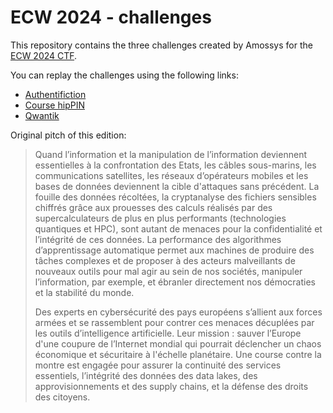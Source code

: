 # ECW 2024 - challenges

This repository contains the three challenges created by Amossys for the [ECW 2024 CTF](https://www.european-cyber-week.eu/ctf).

You can replay the challenges using the following links:
- [Authentifiction](./Authentifiction/)
- [Course hipPIN](./Course_hipPIN/)
- [Qwantik](./Qwantik/)

Original pitch of this edition:
> Quand l’information et la manipulation de l’information deviennent essentielles à la confrontation des Etats, les câbles sous-marins, les communications satellites, les réseaux d’opérateurs mobiles et les bases de données deviennent la cible d'attaques sans précédent. La fouille des données récoltées, la cryptanalyse des fichiers sensibles chiffrés grâce aux prouesses des calculs réalisés par des supercalculateurs de plus en plus performants (technologies quantiques et HPC), sont autant de menaces pour la confidentialité et l’intégrité de ces données. La performance des algorithmes d’apprentissage automatique permet aux machines de produire des tâches complexes et de proposer à des acteurs malveillants de nouveaux outils pour mal agir au sein de nos sociétés, manipuler l’information, par exemple, et ébranler directement nos démocraties et la stabilité du monde.
>
> Des experts en cybersécurité des pays européens s’allient aux forces armées et se rassemblent pour contrer ces menaces décuplées par les outils d’intelligence artificielle. Leur mission : sauver l’Europe d'une coupure de l’Internet mondial qui pourrait déclencher un chaos économique et sécuritaire à l'échelle planétaire. Une course contre la montre est engagée pour assurer la continuité des services essentiels, l’intégrité des données des data lakes, des approvisionnements et des supply chains, et la défense des droits des citoyens.